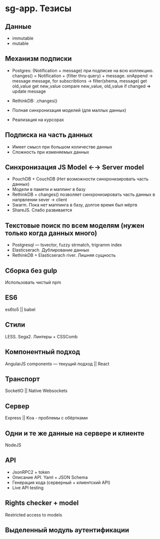 # sg-app. Тезисы

## Данные
+ immutable
+ mutable


## Механизм подписки
+ Postgres: (Notification + message) при подписке на всю коллекцию.
changes() = Notification + (filter thru query) + message.
onAppend → message
message, for subscribtions -> filter(shema, message)
  get old_value
  get new_value
  compare new_value, old_value if changed => update message

+ RethinkDB: .changes()
+ Полная синхронизация моделей (для маллых данных)
+ Реализация на курсорах


## Подписка на часть данных
+ Имеет смысл при большом количестве данных
+ Сложность при изменяемых данных


## Синхронизация JS Model ←→ Server model
+ PouchDB + CouchDB (Нет возможности синхронизировать часть данных)
+ Модели в памяти и маппинг в базу
+ RethinkDB + changes() позволяет синхронизировать часть данных в напрвлении sever → client
+ Swarm. Пока нет маппинга в базу, долгое время был мёртв
+ ShareJS. Слабо развивается

## Текстовые поиск по всем моделям (нужен только когда данных много)
+ Postgresql — tsvector, fuzzy strmatch, trigramm index
+ Elasticserach. Дублирование данных
+ RethinkDB + Elasticserach river. Лишняя сущность

## Сборка без gulp
Использовать чистый npm

## ES6
es6to5 || babel

## Стили
LESS. Sega2. Линтеры + CSSComb

## Компонентный подход
AngularJS components — текущий подход || React

## Транспорт
SocketIO || Native Websockets

## Сервер
Express || Koa - проблемы с обёртками

## Одни и те же данные на сервере и клиенте
NodeJS

## API
+ JsonRPC2 + token
+ Описание API. 
    Yaml + JSON Schema 
+ Генерация кода (серверный + клиентский API)
+ Live API testing

## Rights checker + model
Restricted access to models

## Выделенный модуль аутентификации
